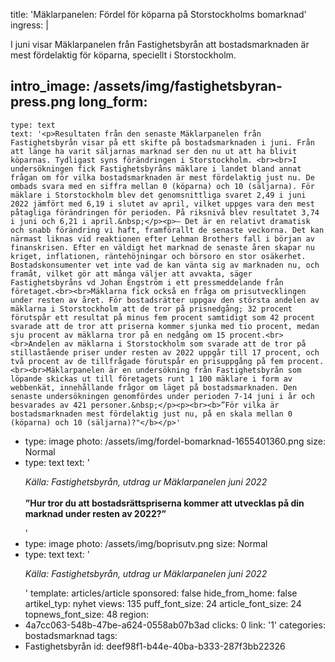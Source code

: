 title: 'Mäklarpanelen: Fördel för köparna på Storstockholms bomarknad'
ingress: |
  <p>I juni visar Mäklarpanelen från Fastighetsbyrån att bostadsmarknaden är mest fördelaktig för köparna, speciellt i Storstockholm.
  </p>
  
intro_image: /assets/img/fastighetsbyran-press.png
long_form:
  -
    type: text
    text: '<p>Resultaten från den senaste Mäklarpanelen från Fastighetsbyrån visar på ett skifte på bostadsmarknaden i juni. Från att länge ha varit säljarnas marknad ser den nu ut att ha blivit köparnas. Tydligast syns förändringen i Storstockholm. <br><br>I undersökningen fick Fastighetsbyråns mäklare i landet bland annat frågan om för vilka bostadsmarknaden är mest fördelaktig just nu. De ombads svara med en siffra mellan 0 (köparna) och 10 (säljarna). För mäklare i Storstockholm blev det genomsnittliga svaret 2,49 i juni 2022 jämfört med 6,19 i slutet av april, vilket uppges vara den mest påtagliga förändringen för perioden. På riksnivå blev resultatet 3,74 i juni och 6,21 i april.&nbsp;</p><p>– Det är en relativt dramatisk och snabb förändring vi haft, framförallt de senaste veckorna. Det kan närmast liknas vid reaktionen efter Lehman Brothers fall i början av finanskrisen. Efter en väldigt het marknad de senaste åren skapar nu kriget, inflationen, räntehöjningar och börsoro en stor osäkerhet. Bostadskonsumenter vet inte vad de kan vänta sig av marknaden nu, och framåt, vilket gör att många väljer att avvakta, säger Fastighetsbyråns vd Johan Engström i ett pressmeddelande från företaget.<br><br>Mäklarna fick också en fråga om prisutvecklingen under resten av året. För bostadsrätter uppgav den största andelen av mäklarna i Storstockholm att de tror på prisnedgång; 32 procent förutspår ett resultat på minus fem procent samtidigt som 42 procent svarade att de tror att priserna kommer sjunka med tio procent, medan sju procent av mäklarna tror på en nedgång om 15 procent.<br><br>Andelen av mäklarna i Storstockholm som svarade att de tror på stillastående priser under resten av 2022 uppgår till 17 procent, och två procent av de tillfrågade förutspår en prisuppgång på fem procent.<br><br>Mäklarpanelen är en undersökning från Fastighetsbyrån som löpande skickas ut till företagets runt 1 100 mäklare i form av webbenkät, innehållande frågor om läget på bostadsmarknaden. Den senaste undersökningen genomfördes under perioden 7-14 juni i år och besvarades av 421 personer.&nbsp;</p><p><br><b>”För vilka är bostadsmarknaden mest fördelaktig just nu, på en skala mellan 0 (köparna) och 10 (säljarna)?"</b></p>'
  -
    type: image
    photo: /assets/img/fordel-bomarknad-1655401360.png
    size: Normal
  -
    type: text
    text: '<p><i>Källa: Fastighetsbyrån, utdrag ur Mäklarpanelen juni 2022<br></i><b><br>”Hur tror du att bostadsrättspriserna kommer att utvecklas på din marknad under resten av 2022?”</b></p>'
  -
    type: image
    photo: /assets/img/boprisutv.png
    size: Normal
  -
    type: text
    text: '<p><i>Källa: Fastighetsbyrån, utdrag ur Mäklarpanelen juni 2022</i>&nbsp;<br></p>'
template: articles/article
sponsored: false
hide_from_home: false
artikel_typ: nyhet
views: 135
puff_font_size: 24
article_font_size: 24
topnews_font_size: 48
region:
  - 4a7cc063-548b-47be-a624-0558ab07b3ad
clicks: 0
link: '1'
categories: bostadsmarknad
tags:
  - Fastighetsbyrån
id: deef98f1-b44e-40ba-b333-287f3bb22326
